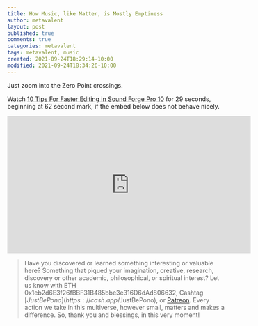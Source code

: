 ```yaml
---
title: How Music, like Matter, is Mostly Emptiness
author: metavalent
layout: post
published: true
comments: true
categories: metavalent
tags: metavalent, music
created: 2021-09-24T18:29:14-10:00
modified: 2021-09-24T18:34:26-10:00
---
```


Just zoom into the Zero Point crossings.

Watch [10 Tips For Faster Editing in Sound Forge Pro 10](https://youtu.be/2-EoFDRpWPg?t=62) for 29 seconds, beginning at 62 second mark, if the embed below does not behave nicely. 

<div class="embed-container"><iframe width="560" height="315" src="https://www.youtube.com/embed/2-EoFDRpWPg?t=62" title="YouTube video player" frameborder="0" allow="accelerometer; autoplay; clipboard-write; encrypted-media; gyroscope; picture-in-picture" allowfullscreen></iframe></div>

> Have you discovered or learned something interesting or valuable here? Something that piqued your imagination, creative, research, discovery or other academic, philosophical, or spiritual interest? Let us know with ETH 0x1eb2d6E3f26fBBF31B485bbe3e316D6dAd806632, Cashtag [$JustBePono](https://cash.app/$JustBePono), or [Patreon](https://patreon.com/metavalent). Every action we take in this multiverse, however small, matters and makes a difference. So, thank you and blessings, in this very moment!
